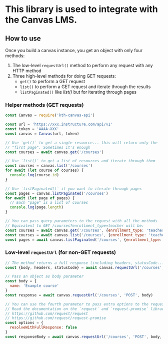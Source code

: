 # This library is used to integrate with the Canvas LMS.

## How to use

Once you build a canvas instance, you get an object with only four methods:

1. The low-level `requestUrl()` method to perform any request with any HTTP method
2. Three high-level methods for doing GET requests:
   - `get()` to perform a GET request
   - `list()` to perform a GET request and iterate through the results
   - `listPaginated()` like *list()* but for iterating through pages

### Helper methods (GET requests)

```js
const Canvas = require('kth-canvas-api')

const url = 'https://xxx.instructure.com/api/v1'
const token = 'AAAA~XXX'
const canvas = Canvas(url, token)

// Use `get()` to get a single resource... this will return only the
// "first page". Sometimes it's enough
const courses = await canvas.get('/courses')

// Use `list()` to get a list of resources and iterate through them
const courses = canvas.list('/courses')
for await (let course of courses) {
  console.log(course.id)
}

// Use `listPaginated()` if you want to iterate through pages
const pages = canvas.listPaginated('/courses')
for await (let page of pages) {
  // Each "page" is a list of courses
  console.log(page.length)
}

// You can pass query parameters to the request with all the methods
// Equivalent to GET /courses?enrollment_type=teacher will be:
const courses = await canvas.get('/courses', {enrollment_type: 'teacher'})
const courses = await canvas.list('/courses', {enrollment_type: 'teacher'})
const pages = await canvas.listPaginated('/courses', {enrollment_type: 'teacher'})
```

### Low-level `requestUrl` (for non-GET requests)

```js
// The method returns a full response (including headers, statusCode...)
const {body, headers, statusCode} = await canvas.requestUrl('/courses', 'POST')

// Pass an object as body parameter
const body = {
  name: 'Example course'
}
const response = await canvas.requestUrl('/courses', 'POST', body)

// You can use the fourth parameter to pass extra options to the request
// Read the documentation on the `request` and `request-promise` library
// https://github.com/request/request
// https://github.com/request/request-promise
const options = {
  resolveWithFullResponse: false
}
const responseBody = await canvas.requestUrl('/courses', 'POST', body, options)
```
